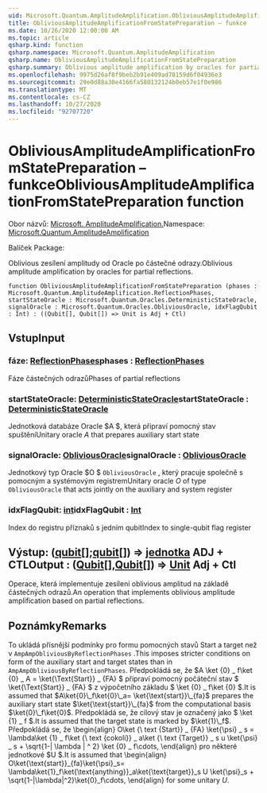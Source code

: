 ```yaml
---
uid: Microsoft.Quantum.AmplitudeAmplification.ObliviousAmplitudeAmplificationFromStatePreparation
title: ObliviousAmplitudeAmplificationFromStatePreparation – funkce
ms.date: 10/26/2020 12:00:00 AM
ms.topic: article
qsharp.kind: function
qsharp.namespace: Microsoft.Quantum.AmplitudeAmplification
qsharp.name: ObliviousAmplitudeAmplificationFromStatePreparation
qsharp.summary: Oblivious amplitude amplification by oracles for partial reflections.
ms.openlocfilehash: 9975d26af8f9beb2b91e409ad78159d6f04936e3
ms.sourcegitcommit: 29e0d88a30e4166fa580132124b0eb57e1f0e986
ms.translationtype: MT
ms.contentlocale: cs-CZ
ms.lasthandoff: 10/27/2020
ms.locfileid: "92707720"
---
```

# <a name="obliviousamplitudeamplificationfromstatepreparation-function"></a><span data-ttu-id="5910c-102">ObliviousAmplitudeAmplificationFromStatePreparation – funkce</span><span class="sxs-lookup"><span data-stu-id="5910c-102">ObliviousAmplitudeAmplificationFromStatePreparation function</span></span>

<span data-ttu-id="5910c-103">Obor názvů: [Microsoft. AmplitudeAmplification.](xref:Microsoft.Quantum.AmplitudeAmplification)</span><span class="sxs-lookup"><span data-stu-id="5910c-103">Namespace: [Microsoft.Quantum.AmplitudeAmplification](xref:Microsoft.Quantum.AmplitudeAmplification)</span></span>

<span data-ttu-id="5910c-104">Balíček [](https://nuget.org/packages/)</span><span class="sxs-lookup"><span data-stu-id="5910c-104">Package: [](https://nuget.org/packages/)</span></span>


<span data-ttu-id="5910c-105">Oblivious zesílení amplitudy od Oracle po částečné odrazy.</span><span class="sxs-lookup"><span data-stu-id="5910c-105">Oblivious amplitude amplification by oracles for partial reflections.</span></span>

```qsharp
function ObliviousAmplitudeAmplificationFromStatePreparation (phases : Microsoft.Quantum.AmplitudeAmplification.ReflectionPhases, startStateOracle : Microsoft.Quantum.Oracles.DeterministicStateOracle, signalOracle : Microsoft.Quantum.Oracles.ObliviousOracle, idxFlagQubit : Int) : ((Qubit[], Qubit[]) => Unit is Adj + Ctl)
```


## <a name="input"></a><span data-ttu-id="5910c-106">Vstup</span><span class="sxs-lookup"><span data-stu-id="5910c-106">Input</span></span>

### <a name="phases--reflectionphases"></a><span data-ttu-id="5910c-107">fáze: [ReflectionPhases](xref:Microsoft.Quantum.AmplitudeAmplification.ReflectionPhases)</span><span class="sxs-lookup"><span data-stu-id="5910c-107">phases : [ReflectionPhases](xref:Microsoft.Quantum.AmplitudeAmplification.ReflectionPhases)</span></span>

<span data-ttu-id="5910c-108">Fáze částečných odrazů</span><span class="sxs-lookup"><span data-stu-id="5910c-108">Phases of partial reflections</span></span>


### <a name="startstateoracle--deterministicstateoracle"></a><span data-ttu-id="5910c-109">startStateOracle: [DeterministicStateOracle](xref:Microsoft.Quantum.Oracles.DeterministicStateOracle)</span><span class="sxs-lookup"><span data-stu-id="5910c-109">startStateOracle : [DeterministicStateOracle](xref:Microsoft.Quantum.Oracles.DeterministicStateOracle)</span></span>

<span data-ttu-id="5910c-110">Jednotková databáze Oracle $A $, která připraví pomocný stav spuštění</span><span class="sxs-lookup"><span data-stu-id="5910c-110">Unitary oracle $A$ that prepares auxiliary start state</span></span>


### <a name="signaloracle--obliviousoracle"></a><span data-ttu-id="5910c-111">signalOracle: [ObliviousOracle](xref:Microsoft.Quantum.Oracles.ObliviousOracle)</span><span class="sxs-lookup"><span data-stu-id="5910c-111">signalOracle : [ObliviousOracle](xref:Microsoft.Quantum.Oracles.ObliviousOracle)</span></span>

<span data-ttu-id="5910c-112">Jednotkový typ Oracle $O $ `ObliviousOracle` , který pracuje společně s pomocným a systémovým registrem</span><span class="sxs-lookup"><span data-stu-id="5910c-112">Unitary oracle $O$ of type `ObliviousOracle` that acts jointly on the auxiliary and system register</span></span>


### <a name="idxflagqubit--int"></a><span data-ttu-id="5910c-113">idxFlagQubit: [int](xref:microsoft.quantum.lang-ref.int)</span><span class="sxs-lookup"><span data-stu-id="5910c-113">idxFlagQubit : [Int](xref:microsoft.quantum.lang-ref.int)</span></span>

<span data-ttu-id="5910c-114">Index do registru příznaků s jedním qubit</span><span class="sxs-lookup"><span data-stu-id="5910c-114">Index to single-qubit flag register</span></span>



## <a name="output--qubitqubit--unit-adj--ctl"></a><span data-ttu-id="5910c-115">Výstup: ([qubit](xref:microsoft.quantum.lang-ref.qubit)[];[qubit](xref:microsoft.quantum.lang-ref.qubit)[]) => [jednotka](xref:microsoft.quantum.lang-ref.unit) ADJ + CTL</span><span class="sxs-lookup"><span data-stu-id="5910c-115">Output : ([Qubit](xref:microsoft.quantum.lang-ref.qubit)[],[Qubit](xref:microsoft.quantum.lang-ref.qubit)[]) => [Unit](xref:microsoft.quantum.lang-ref.unit) Adj + Ctl</span></span>

<span data-ttu-id="5910c-116">Operace, která implementuje zesílení oblivious amplitud na základě částečných odrazů.</span><span class="sxs-lookup"><span data-stu-id="5910c-116">An operation that implements oblivious amplitude amplification based on partial reflections.</span></span>

## <a name="remarks"></a><span data-ttu-id="5910c-117">Poznámky</span><span class="sxs-lookup"><span data-stu-id="5910c-117">Remarks</span></span>

<span data-ttu-id="5910c-118">To ukládá přísnější podmínky pro formu pomocných stavů Start a target než v `AmpAmpObliviousByReflectionPhases` .</span><span class="sxs-lookup"><span data-stu-id="5910c-118">This imposes stricter conditions on form of the auxiliary start and target states than in `AmpAmpObliviousByReflectionPhases`.</span></span>
<span data-ttu-id="5910c-119">Předpokládá se, že $A \ket {0} \_ f\ket {0} \_ A = \ket{\Text{Start}} \_ {FA} $ připraví pomocný počáteční stav $ \ket{\Text{Start}} \_ {FA} $ z výpočetního základu $ \ket {0} \_ f\ket {0} $.</span><span class="sxs-lookup"><span data-stu-id="5910c-119">It is assumed that $A\ket{0}\_f\ket{0}\_a= \ket{\text{start}}\_{fa}$ prepares the auxiliary start state $\ket{\text{start}}\_{fa}$ from the computational basis $\ket{0}\_f\ket{0}$.</span></span>
<span data-ttu-id="5910c-120">Předpokládá se, že cílový stav je označený jako $ \ket {1} \_ f $.</span><span class="sxs-lookup"><span data-stu-id="5910c-120">It is assumed that the target state is marked by $\ket{1}\_f$.</span></span>
<span data-ttu-id="5910c-121">Předpokládá se, že \begin{align} O\ket {\ text {Start}} \_ {FA} \ket{\psi} \_ s = \lambda\ket {1} \_ f\ket {\ text {cokoli}} \_ a\ket {\ text {Target}} \_ s u \ket{\psi} \_ s + \sqrt{1-| \lambda | ^ 2} \ket {0} \_ f\cdots, \end{align} pro některé jednotkové $U $.</span><span class="sxs-lookup"><span data-stu-id="5910c-121">It is assumed that \begin{align} O\ket{\text{start}}\_{fa}\ket{\psi}\_s= \lambda\ket{1}\_f\ket{\text{anything}}\_a\ket{\text{target}}\_s U \ket{\psi}\_s + \sqrt{1-|\lambda|^2}\ket{0}\_f\cdots, \end{align} for some unitary $U$.</span></span>